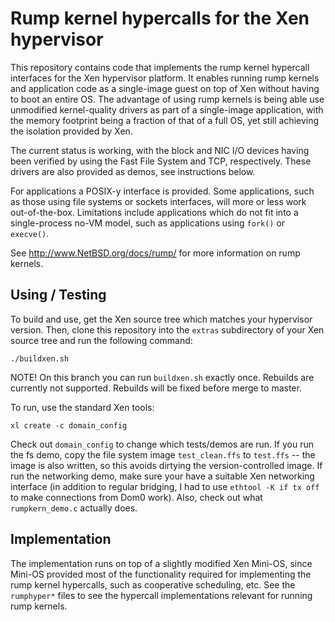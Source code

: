 Rump kernel hypercalls for the Xen hypervisor
=============================================

This repository contains code that implements the rump kernel hypercall
interfaces for the Xen hypervisor platform.  It enables running rump
kernels and application code as a single-image guest on top of Xen
without having to boot an entire OS.  The advantage of using rump
kernels is being able use unmodified kernel-quality drivers as part of
a single-image application, with the memory footprint being a fraction
of that of a full OS, yet still achieving the isolation provided by Xen.

The current status is working, with the block and NIC I/O devices having
been verified by using the Fast File System and TCP, respectively.
These drivers are also provided as demos, see instructions below.

For applications a POSIX-y interface is provided.  Some applications,
such as those using file systems or sockets interfaces, will more or less
work out-of-the-box.  Limitations include applications which do not fit
into a single-process no-VM model, such as applications using `fork()` or
`execve()`.

See http://www.NetBSD.org/docs/rump/ for more information on rump kernels.


Using / Testing
---------------

To build and use, get the Xen source tree which matches your hypervisor
version.  Then, clone this repository into the `extras` subdirectory
of your Xen source tree and run the following command:

	./buildxen.sh

NOTE! On this branch you can run `buildxen.sh` exactly once.  Rebuilds are
currently not supported.  Rebuilds will be fixed before merge to master.

To run, use the standard Xen tools:

	xl create -c domain_config

Check out `domain_config` to change which tests/demos are run.
If you run the fs demo, copy the file system image
`test_clean.ffs` to `test.ffs` -- the image is also written, so this
avoids dirtying the version-controlled image.  If run the
networking demo, make sure your have a suitable Xen networking interface
(in addition to regular bridging, I had to use `ethtool -K if tx off` to
make connections from Dom0 work).  Also, check out what `rumpkern_demo.c`
actually does.


Implementation
--------------

The implementation runs on top of a slightly modified Xen Mini-OS, since
Mini-OS provided most of the functionality required for implementing the
rump kernel hypercalls, such as cooperative scheduling, etc.  See the
`rumphyper*` files to see the hypercall implementations relevant for
running rump kernels.
